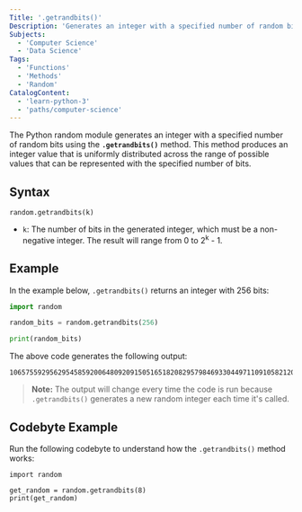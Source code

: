 ```yaml
---
Title: '.getrandbits()'
Description: 'Generates an integer with a specified number of random bits.'
Subjects:
  - 'Computer Science'
  - 'Data Science'
Tags:
  - 'Functions'
  - 'Methods'
  - 'Random'
CatalogContent:
  - 'learn-python-3'
  - 'paths/computer-science'
---
```


The Python random module generates an integer with a specified number of random bits using the **`.getrandbits()`** method. This method produces an integer value that is uniformly distributed across the range of possible values that can be represented with the specified number of bits.

## Syntax

```pseudo
random.getrandbits(k)
```

- `k`: The number of bits in the generated integer, which must be a non-negative integer. The result will range from 0 to 2<sup>k</sup> - 1.

## Example

In the example below, `.getrandbits()` returns an integer with 256 bits:

```py
import random

random_bits = random.getrandbits(256)

print(random_bits)
```

The above code generates the following output:

```shell
10657559295629545859200648092091505165182082957984693304497110910582120092295
```

> **Note:** The output will change every time the code is run because `.getrandbits()` generates a new random integer each time it's called.

## Codebyte Example

Run the following codebyte to understand how the `.getrandbits()` method works:

```codebyte/python
import random

get_random = random.getrandbits(8)
print(get_random)
```
